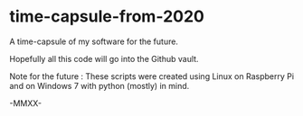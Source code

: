 # time-capsule-from-2020

A time-capsule of my software for the future. 

Hopefully all this code will go into the Github vault.

Note for the future : These scripts were created using Linux on Raspberry Pi 
and on Windows 7 with python (mostly) in mind.

-MMXX-
